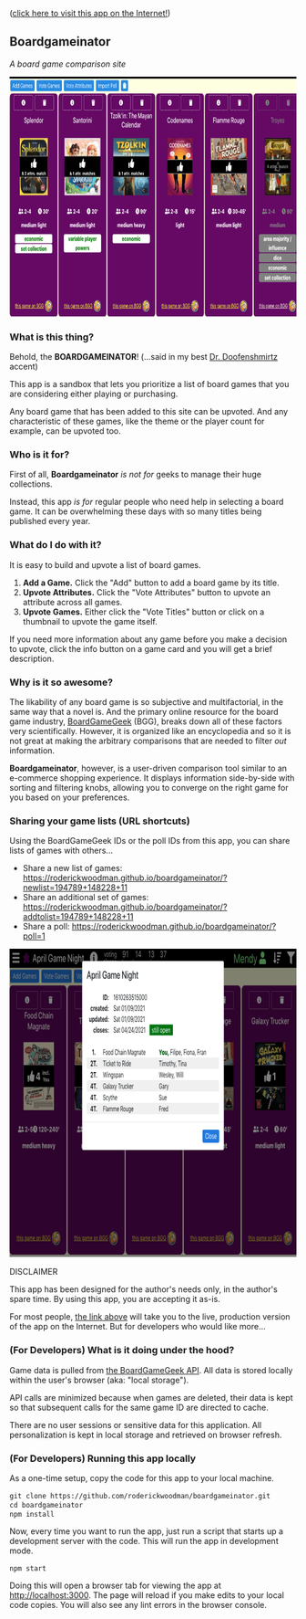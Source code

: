 ([click here to visit this app on the Internet!](https://roderickwoodman.github.io/boardgameinator/))

## Boardgameinator
*A board game comparison site*

<p align="center">
  <img width="800" height="420" src="public/og-image.png">
</p>

### What is this thing?

Behold, the **BOARDGAMEINATOR**!  (...said in my best [Dr. Doofenshmirtz](https://www.youtube.com/watch?v=Sj7yxI-r_ag) accent)

This app is a sandbox that lets you prioritize a list of board games that you are considering either playing or purchasing.

Any board game that has been added to this site can be upvoted. And any characteristic of these games, like the theme or the player count for example, can be upvoted too.

### Who is it for?

First of all, **Boardgameinator** *is not for* geeks to manage their huge collections. 

Instead, this app *is for* regular people who need help in selecting a board game. It can be overwhelming these days with so many titles being published every year.

### What do I do with it?

It is easy to build and upvote a list of board games.
1. **Add a Game.** Click the "Add" button to add a board game by its title. 
2. **Upvote Attributes.** Click the "Vote Attributes" button to upvote an attribute across all games.
3. **Upvote Games.** Either click the "Vote Titles" button or click on a thumbnail to upvote the game itself.

If you need more information about any game before you make a decision to upvote, click the info button on a game card and you will get a brief description.

### Why is it so awesome?

The likability of any board game is so subjective and multifactorial, in the same way that a novel is. And the primary online resource for the board game industry, [BoardGameGeek](https://boardgamegeek.com) (BGG), breaks down all of these factors very scientifically. However, it is organized like an encyclopedia and so it is not great at making the arbitrary comparisons that are needed to filter *out* information.

**Boardgameinator**, however, is a user-driven comparison tool similar to an e-commerce shopping experience. It displays information side-by-side with sorting and filtering knobs, allowing you to converge on the right game for you based on your preferences.

### Sharing your game lists (URL shortcuts)
Using the BoardGameGeek IDs or the poll IDs from this app, you can share lists of games with others...
* Share a new list of games: https://roderickwoodman.github.io/boardgameinator/?newlist=194789+148228+11
* Share an additional set of games: https://roderickwoodman.github.io/boardgameinator/?addtolist=194789+148228+11
* Share a poll: https://roderickwoodman.github.io/boardgameinator/?poll=1

<p align="center">
  <img width="800" height="540" src="public/ss-poll.png">
</p
### [under development] Creating a poll
Users who are logged in can create polls and vote on them with other users.

### DISCLAIMER

This app has been designed for the author's needs only, in the author's spare time. By using this app, you are accepting it as-is.

For most people, [the link above](https://roderickwoodman.github.io/boardgameinator/) will take you to the live, production version of the app on the Internet. But for developers who would like more...

### (For Developers) What is it doing under the hood?

Game data is pulled from [the BoardGameGeek API](https://boardgamegeek.com/wiki/page/BGG_XML_API2). All data is stored locally within the user's browser (aka: "local storage"). 

API calls are minimized because when games are deleted, their data is kept so that subsequent calls for the same game ID are directed to cache. 

There are no user sessions or sensitive data for this application. All personalization is kept in local storage and retrieved on browser refresh.

### (For Developers) Running this app locally

As a one-time setup, copy the code for this app to your local machine. 
```
git clone https://github.com/roderickwoodman/boardgameinator.git
cd boardgameinator
npm install
```

Now, every time you want to run the app, just run a script that starts up a development server with the code. This will run the app in development mode.
```
npm start
```

Doing this will open a browser tab for viewing the app at [http://localhost:3000](http://localhost:3000). The page will reload if you make edits to your local code copies. You will also see any lint errors in the browser console. 
